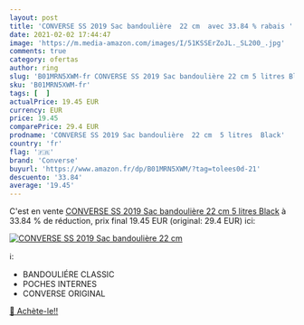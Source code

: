 ```yaml
---
layout: post
title: 'CONVERSE SS 2019 Sac bandoulière  22 cm  avec 33.84 % rabais '
date: 2021-02-02 17:44:47
image: 'https://m.media-amazon.com/images/I/51KSSErZoJL._SL200_.jpg'
comments: true
category: ofertas
author: ring
slug: 'B01MRN5XWM-fr CONVERSE SS 2019 Sac bandoulière 22 cm 5 litres Black'
sku: 'B01MRN5XWM-fr'
tags: [  ]
actualPrice: 19.45 EUR
currency: EUR
price: 19.45
comparePrice: 29.4 EUR
prodname: 'CONVERSE SS 2019 Sac bandoulière  22 cm  5 litres  Black'
country: 'fr'
flag: '🇫🇷'
brand: 'Converse'
buyurl: 'https://www.amazon.fr/dp/B01MRN5XWM/?tag=tolees0d-21'
descuento: '33.84'
average: '19.45'
---
```


C'est en vente [CONVERSE SS 2019 Sac bandoulière  22 cm  5 litres  Black](https://www.amazon.fr/dp/B01MRN5XWM/?tag=tolees0d-21)  à  33.84 % de réduction, prix final  19.45 EUR (original: 29.4 EUR) ici:

[![CONVERSE SS 2019 Sac bandoulière  22 cm ](https://m.media-amazon.com/images/I/51KSSErZoJL._SL200_.jpg)](https://www.amazon.fr/dp/B01MRN5XWM/?tag=tolees0d-21)

ℹ️:

- BANDOULIÉRE CLASSIC
- POCHES INTERNES
- CONVERSE ORIGINAL

[🛒 Achète-le!!](https://www.amazon.fr/dp/B01MRN5XWM/?tag=tolees0d-21)
